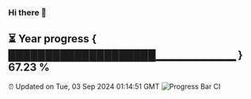 ### Hi there 👋
⏳ Year progress { ████████████████████▁▁▁▁▁▁▁▁▁▁ } 67.23 %
---
⏰ Updated on Tue, 03 Sep 2024 01:14:51 GMT
![Progress Bar CI](https://github.com/liununu/liununu/workflows/Progress%20Bar%20CI/badge.svg)
